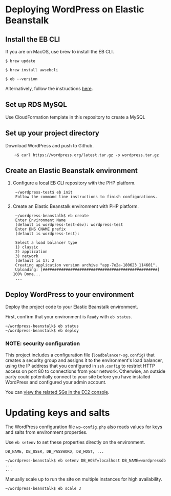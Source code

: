 # Deploying WordPress on Elastic Beanstalk

## Install the EB CLI

If you are on MacOS, use brew to install the EB CLI.

```Shell
$ brew update
```
```Shell
$ brew install awsebcli
```
```Shell
$ eb --version
```

Alternatively, follow the instructions [here](http://docs.aws.amazon.com/elasticbeanstalk/latest/dg/eb-cli3-install.html).

## Set up RDS MySQL

Use CloudFormation template in this repository to create a MySQL

## Set up your project directory

Download WordPress and push to Github.

        ~$ curl https://wordpress.org/latest.tar.gz -o wordpress.tar.gz

## Create an Elastic Beanstalk environment

1. Configure a local EB CLI repository with the PHP platform.

        ~/wordpress-test$ eb init
        Follow the command line instructions to finish configurations.

2. Create an Elastic Beanstalk environment with PHP platform.

        ~/wordpress-beanstalk$ eb create
        Enter Environment Name
        (default is wordpress-test-dev): wordpress-test
        Enter DNS CNAME prefix
        (default is wordpress-test):

        Select a load balancer type
        1) classic
        2) application
        3) network
        (default is 1): 2
        Creating application version archive "app-7e2a-180623_114601".
        Uploading: [##################################################] 100% Done...
        ...

## Deploy WordPress to your environment
Deploy the project code to your Elastic Beanstalk environment.

First, confirm that your environment is `Ready` with `eb status`.

```Shell
~/wordpress-beanstalk$ eb status
~/wordpress-beanstalk$ eb deploy
```

### NOTE: security configuration

This project includes a configuration file (`loadbalancer-sg.config`) that creates a security group and assigns it to the environment's load balancer, using the IP address that you configured in `ssh.config` to restrict HTTP access on port 80 to connections from your network. Otherwise, an outside party could potentially connect to your site before you have installed WordPress and configured your admin account.

You can [view the related SGs in the EC2 console](https://console.aws.amazon.com/ec2/v2/home#SecurityGroups:search=wordpress-beanstalk).

# Updating keys and salts

The WordPress configuration file `wp-config.php` also reads values for keys and salts from environment properties.

Use `eb setenv` to set these properties directly on the environment.

    DB_NAME, DB_USER, DB_PASSWORD, DB_HOST, ...

```Shell
~/wordpress-beanstalk$ eb setenv DB_HOST=localhost DB_NAME=wordpressdb  ...
...
```

Manually scale up to run the site on multiple instances for high availability.
```Shell
~/wordpress-beanstalk$ eb scale 3
```
